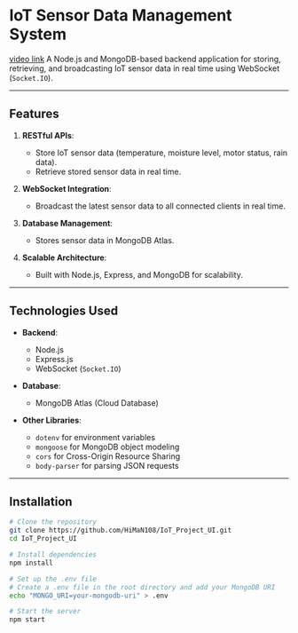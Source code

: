 # IoT Sensor Data Management System 


[video link](https://drive.google.com/file/d/1BJaqCQSf9zYV3R0_G5FAluKpLWsylVO_/view?usp=drive_link)
A Node.js and MongoDB-based backend application for storing, retrieving, and broadcasting IoT sensor data in real time using WebSocket (`Socket.IO`).

---

## Features

1. **RESTful APIs**:
   - Store IoT sensor data (temperature, moisture level, motor status, rain data).
   - Retrieve stored sensor data in real time.

2. **WebSocket Integration**:
   - Broadcast the latest sensor data to all connected clients in real time.

3. **Database Management**:
   - Stores sensor data in MongoDB Atlas.

4. **Scalable Architecture**:
   - Built with Node.js, Express, and MongoDB for scalability.

---

## Technologies Used

- **Backend**:
  - Node.js
  - Express.js
  - WebSocket (`Socket.IO`)

- **Database**:
  - MongoDB Atlas (Cloud Database)

- **Other Libraries**:
  - `dotenv` for environment variables
  - `mongoose` for MongoDB object modeling
  - `cors` for Cross-Origin Resource Sharing
  - `body-parser` for parsing JSON requests

---

## Installation

```bash
# Clone the repository
git clone https://github.com/HiMaN108/IoT_Project_UI.git
cd IoT_Project_UI

# Install dependencies
npm install

# Set up the .env file
# Create a .env file in the root directory and add your MongoDB URI
echo "MONGO_URI=your-mongodb-uri" > .env

# Start the server
npm start


